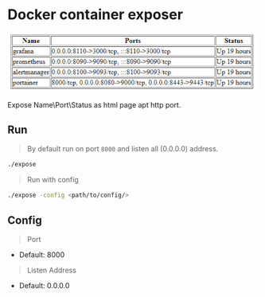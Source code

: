 # Docker container exposer
![img](exposer.png)

Expose Name\Port\Status as html page apt http port.

## Run

> By default run on port `8000` and listen all (0.0.0.0) address.
```bash
./expose
```

> Run with config

```bash
./expose -config <path/to/config/>
```

## Config

> Port
- Default: 8000

> Listen Address
- Default: 0.0.0.0
